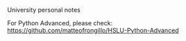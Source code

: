 University personal notes

For Python Advanced, please check:  
https://github.com/matteofrongillo/HSLU-Python-Advanced
